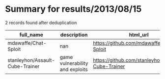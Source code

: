 
# Summary for results/2013/08/15
    
2 records found after deduplication

| full_name | description | html_url | matched_list | matched_count | pushed_at | size | stargazers_count | language | forks_count | vul_ids |
|---------------------------------|---------------------------------|----------------------------------------------------|----------------|-----------------|---------------------------|--------|--------------------|------------|---------------|-----------|
| mdawaffe/Chat-Sploit | nan | https://github.com/mdawaffe/Chat-Sploit | ['sploit'] | 1 | 2013-08-15 05:41:41+00:00 | 130 | 0 | PHP | 1 | [] |
| stanleyhon/Assault-Cube-Trainer | game vulnerability and exploits | https://github.com/stanleyhon/Assault-Cube-Trainer | ['exploit'] | 1 | 2013-08-15 12:03:27+00:00 | 15269 | 0 | C++ | 0 | [] |
